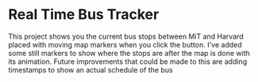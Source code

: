 # Real Time Bus Tracker
This project shows you the current bus stops between MiT and Harvard placed with moving map markers when you click the button. I've added some still markers to show where the stops are after the map is done with its animation.
Future improvements that could be made to this are adding timestamps to show an actual schedule of the bus
